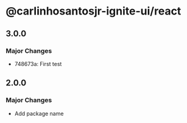# @carlinhosantosjr-ignite-ui/react

## 3.0.0

### Major Changes

- 748673a: First test

## 2.0.0

### Major Changes

- Add package name
